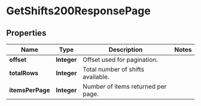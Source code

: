 

# GetShifts200ResponsePage


## Properties

| Name | Type | Description | Notes |
|------------ | ------------- | ------------- | -------------|
|**offset** | **Integer** | Offset used for pagination. |  |
|**totalRows** | **Integer** | Total number of shifts available. |  |
|**itemsPerPage** | **Integer** | Number of items returned per page. |  |



